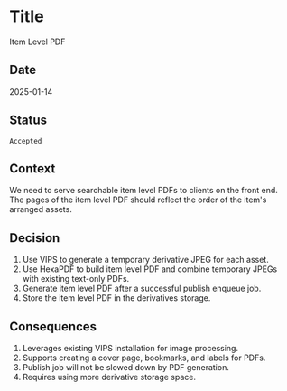 # Title

Item Level PDF

## Date

2025-01-14

## Status

`Accepted`

## Context

We need to serve searchable item level PDFs to clients on the front end. The pages of the item level PDF
should reflect the order of the item's arranged assets.

## Decision

1. Use VIPS to generate a temporary derivative JPEG for each asset.
2. Use HexaPDF to build item level PDF and combine temporary JPEGs with existing text-only PDFs.
3. Generate item level PDF after a successful publish enqueue job.
4. Store the item level PDF in the derivatives storage.

## Consequences

1. Leverages existing VIPS installation for image processing.
2. Supports creating a cover page, bookmarks, and labels for PDFs.
3. Publish job will not be slowed down by PDF generation.
4. Requires using more derivative storage space.
